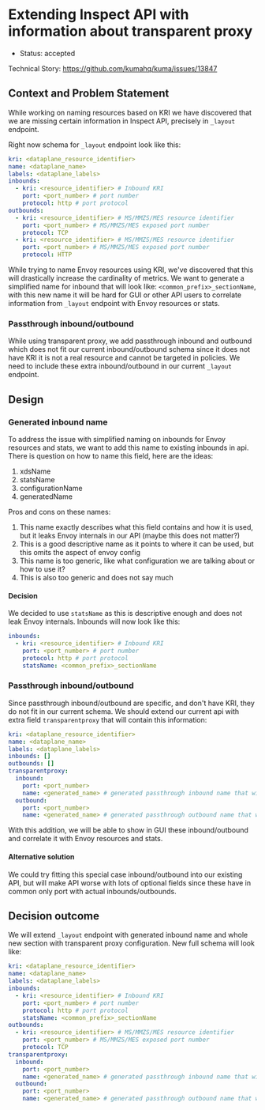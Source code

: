 # Extending Inspect API with information about transparent proxy 

* Status: accepted

Technical Story: https://github.com/kumahq/kuma/issues/13847

## Context and Problem Statement

While working on naming resources based on KRI we have discovered that we are missing certain information in Inspect API,
precisely in `_layout` endpoint.

Right now schema for `_layout` endpoint look like this:

```yaml
kri: <dataplane_resource_identifier>
name: <dataplane_name>
labels: <dataplane_labels>
inbounds:
  - kri: <resource_identifier> # Inbound KRI
    port: <port_number> # port number
    protocol: http # port protocol 
outbounds:
  - kri: <resource_identifier> # MS/MMZS/MES resource identifier
    port: <port_number> # MS/MMZS/MES exposed port number
    protocol: TCP
  - kri: <resource_identifier> # MS/MMZS/MES resource identifier
    port: <port_number> # MS/MMZS/MES exposed port number
    protocol: HTTP
```

While trying to name Envoy resources using KRI, we've discovered that this will drastically increase the cardinality of metrics.
We want to generate a simplified name for inbound that will look like: `<common_prefix>_sectionName`, with this new name
it will be hard for GUI or other API users to correlate information from `_layout` endpoint with Envoy resources or stats.

### Passthrough inbound/outbound

While using transparent proxy, we add passthrough inbound and outbound which does not fit our current inbound/outbound schema
since it does not have KRI it is not a real resource and cannot be targeted in policies. We need to include these extra inbound/outbound
in our current `_layout` endpoint.

## Design

### Generated inbound name

To address the issue with simplified naming on inbounds for Envoy resources and stats, we want to add this name to existing inbounds in api.
There is question on how to name this field, here are the ideas:

1. xdsName
2. statsName
3. configurationName
4. generatedName

Pros and cons on these names:

1. This name exactly describes what this field contains and how it is used, but it leaks Envoy internals in our API (maybe this does not matter?)
2. This is a good descriptive name as it points to where it can be used, but this omits the aspect of envoy config
3. This name is too generic, like what configuration we are talking about or how to use it? 
4. This is also too generic and does not say much

#### Decision

We decided to use `statsName` as this is descriptive enough and does not leak Envoy internals. Inbounds will now look like this:

```yaml
inbounds:
  - kri: <resource_identifier> # Inbound KRI
    port: <port_number> # port number
    protocol: http # port protocol
    statsName: <common_prefix>_sectionName
```

### Passthrough inbound/outbound

Since passthrough inbound/outbound are specific, and don't have KRI, they do not fit in our current schema. We should extend
our current api with extra field `transparentproxy` that will contain this information:

```yaml
kri: <dataplane_resource_identifier>
name: <dataplane_name>
labels: <dataplane_labels>
inbounds: []
outbounds: []
transparentproxy:
  inbound:
    port: <port_number>
    name: <generated_name> # generated passthrough inbound name that will be used to match envoy resources and stats
  outbound: 
    port: <port_number>
    name: <generated_name> # generated passthrough outbound name that will be used to match envoy resources and stats
```

With this addition, we will be able to show in GUI these inbound/outbound and correlate it with Envoy resources and stats.

#### Alternative solution

We could try fitting this special case inbound/outbound into our existing API, but will make API worse with lots of optional fields
since these have in common only port with actual inbounds/outbounds.

## Decision outcome

We will extend `_layout` endpoint with generated inbound name and whole new section with transparent proxy configuration.
New full schema will look like:

```yaml
kri: <dataplane_resource_identifier>
name: <dataplane_name>
labels: <dataplane_labels>
inbounds:
  - kri: <resource_identifier> # Inbound KRI
    port: <port_number> # port number
    protocol: http # port protocol
    statsName: <common_prefix>_sectionName
outbounds:
  - kri: <resource_identifier> # MS/MMZS/MES resource identifier
    port: <port_number> # MS/MMZS/MES exposed port number
    protocol: TCP
transparentproxy:
  inbound:
    port: <port_number>
    name: <generated_name> # generated passthrough inbound name that will be used to match envoy resources and stats
  outbound: 
    port: <port_number>
    name: <generated_name> # generated passthrough outbound name that will be used to match envoy resources and stats
```
